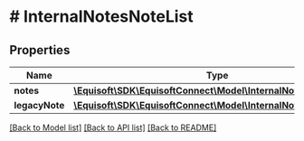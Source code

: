 # # InternalNotesNoteList

## Properties

Name | Type | Description | Notes
------------ | ------------- | ------------- | -------------
**notes** | [**\Equisoft\SDK\EquisoftConnect\Model\InternalNotesNote[]**](InternalNotesNote.md) |  | 
**legacyNote** | [**\Equisoft\SDK\EquisoftConnect\Model\InternalNotesLegacyNote**](InternalNotesLegacyNote.md) |  | [optional] 

[[Back to Model list]](../../README.md#documentation-for-models) [[Back to API list]](../../README.md#documentation-for-api-endpoints) [[Back to README]](../../README.md)


